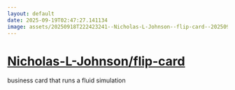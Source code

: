 ```yaml
---
layout: default
date: 2025-09-19T02:47:27.141134
image: assets/20250918T222423241--Nicholas-L-Johnson--flip-card--20250919T013438909--cropped.png
---
```


# [Nicholas-L-Johnson/flip-card](https://github.com/Nicholas-L-Johnson/flip-card)

business card that runs a fluid simulation
